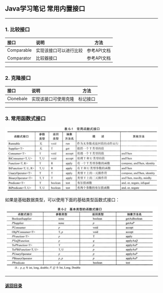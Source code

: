 ## Java学习笔记 常用内置接口
---
### 1. 比较接口

| 接口 | 说明 | 方法 |
| :-----| :---- | :----: |
| Comparable | 实现该接口可以进行比较 | 参考API文档 |
| Comparator | 比较器接口 | 参考API文档 |

---
### 2. 克隆接口
| 接口 | 说明 | 方法 |
| :-----| :---- | :----: |
| Clonebale | 实现该接口可使用克隆 | 标记接口 |

---
### 3. 常用函数式接口

![常用函数式接口](./img/funinterf.png)

如果是基础数据类型，可以使用下面的基础类型函数式接口：

![基本类型函数式接口](./img/basefunint.png)

---
#### [返回目录](./)

